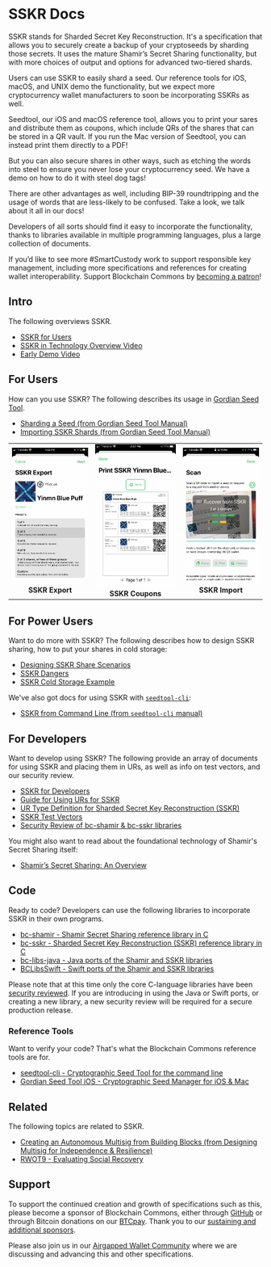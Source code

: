 # SSKR Docs

SSKR stands for Sharded Secret Key Reconstruction. It's a specification that allows you to securely create a backup of your cryptoseeds by sharding those secrets. It uses the mature Shamir’s Secret Sharing functionality, but with more choices of output and options for advanced two-tiered shards.

Users can use SSKR to easily shard a seed. Our reference tools for iOS, macOS, and UNIX demo the functionality, but we expect more cryptocurrency wallet manufacturers to soon be incorporating SSKRs as well.

Seedtool, our iOS and macOS reference tool, allows you to print your sares and distribute them as coupons, which include QRs of the shares that can be stored in a QR vault. If you run the Mac version of Seedtool, you can instead print them directly to a PDF!

But you can also secure shares in other ways, such as etching the words into steel to ensure you never lose your cryptocurrency seed. We have a demo on how to do it with steel dog tags!

There are other advantages as well, including BIP-39 roundtripping and the usage of words that are less-likely to be confused. Take a look, we talk about it all in our docs!

Developers of all sorts should find it easy to incorporate the functionality, thanks to libraries available in multiple programming languages, plus a large collection of documents.

If you’d like to see more #SmartCustody work to support responsible key management, including more specifications and references for creating wallet interoperability. Support Blockchain Commons by [becoming a patron](https://github.com/sponsors/BlockchainCommons)!

## Intro

The following overviews SSKR.

* [SSKR for Users](https://github.com/BlockchainCommons/crypto-commons/blob/master/Docs/sskr-users.md)
* [SSKR in Technology Overview Video](https://www.youtube.com/watch?v=RYgOFSdUqWY&t=1612s)
* [Early Demo Video](https://github.com/BlockchainCommons/crypto-commons/blob/master/Docs/sskr-video.md)

## For Users

How can you use SSKR? The following describes its usage in [Gordian Seed Tool](https://apps.apple.com/us/app/gordian-seed-tool/id1545088229).

* [Sharding a Seed (from Gordian Seed Tool Manual)](https://github.com/BlockchainCommons/GordianSeedTool-iOS/blob/master/Docs/MANUAL.md#sharding-a-seed)
* [Importing SSKR Shards (from Gordian Seed Tool Manual)](https://github.com/BlockchainCommons/GordianSeedTool-iOS/blob/master/Docs/MANUAL.md#importing-sskr-shares)

<div align="center">
  <table border=0>
    <tr>
      <td>
        <a href="https://raw.githubusercontent.com/BlockchainCommons/GordianSeedTool-iOS/master/images/st-export-1.jpeg"><img src="https://raw.githubusercontent.com/BlockchainCommons/GordianSeedTool-iOS/master/images/st-sskr-export-1.jpeg" width=250></a> 
        <br><div align="center"><b>SSKR Export</b></div>
      </center></td>
      <td>
        <a href="https://raw.githubusercontent.com/BlockchainCommons/GordianSeedTool-iOS/master/images/st-sskr-expor-3.jpeg"><img src="https://raw.githubusercontent.com/BlockchainCommons/GordianSeedTool-iOS/master/images/st-sskr-expor-3.jpeg" width=250></a> 
        <br><div align="center"><b>SSKR Coupons</b></div>
      </center></td>
      <td>     
        <a href="https://raw.githubusercontent.com/BlockchainCommons/GordianSeedTool-iOS/master/images/st-sskr-import.jpeg"><img src="https://raw.githubusercontent.com/BlockchainCommons/GordianSeedTool-iOS/master/images/st-sskr-import.jpeg" width=250></a> 
        <br><div align="center"><b>SSKR Import</b></div>
      </center></td>
    </tr>
  </table>
</div>

## For Power Users

Want to do more with SSKR? The following describes how to design SSKR sharing, how to put your shares in cold storage:

* [Designing SSKR Share Scenarios](https://github.com/BlockchainCommons/SmartCustody/blob/master/Docs/SSKR-Sharing.md)
* [SSKR Dangers](https://github.com/BlockchainCommons/SmartCustody/blob/master/Docs/SSKR-Dangers.md)
* [SSKR Cold Storage Example](https://github.com/BlockchainCommons/crypto-commons/blob/master/Docs/sskr-cold-storage.md)

We've also got docs for using SSKR with  [`seedtool-cli`](https://github.com/BlockchainCommons/seedtool-cli):

* [SSKR from Command Line (from `seedtool-cli` manual)](https://github.com/BlockchainCommons/seedtool-cli/blob/master/Docs/MANUAL.md#sskrs)

## For Developers

Want to develop using SSKR? The following provide an array of documents for using SSKR and placing them in URs, as well as info on test vectors, and our security review.

* [SSKR for Developers](https://github.com/BlockchainCommons/crypto-commons/blob/master/Docs/sskr-developers.md)
* [Guide for Using URs for SSKR](https://github.com/BlockchainCommons/crypto-commons/blob/master/Docs/ur-3-sskrs.md)
* [UR Type Definition for Sharded Secret Key Reconstruction (SSKR)](https://github.com/BlockchainCommons/Research/blob/master/papers/bcr-2020-011-sskr.md)
* [SSKR Test Vectors](https://github.com/BlockchainCommons/crypto-commons/blob/master/Docs/sskr-test-vector.md)
* [Security Review of bc-shamir & bc-sskr libraries](https://github.com/BlockchainCommons/bc-shamir/blob/master/SECURITY-REVIEW.md)

You might also want to read about the foundational technology of Shamir's Secret Sharing itself:

* [Shamir’s Secret Sharing: An Overview](https://docs.google.com/document/d/1rZJlFZcftrCM_KaxFnHUIskJKlSQzF0zFn4WIRQGDLU/edit#heading=h.imy5xgr88lxa)

## Code

Ready to code? Developers can use the following libraries to incorporate SSKR in their own programs.

* [bc-shamir - Shamir Secret Sharing reference library in C](https://github.com/BlockchainCommons/bc-shamir)
* [bc-sskr - Sharded Secret Key Reconstruction (SSKR) reference library in C](https://github.com/BlockchainCommons/bc-shamir)
* [bc-libs-java - Java ports of the Shamir and SSKR libraries](https://github.com/BlockchainCommons/bc-libs-java)
* [BCLibsSwift - Swift ports of the Shamir and SSKR libraries](https://github.com/BlockchainCommons/BCLibsSwift)

Please note that at this time only the core C-language libraries have been [security reviewed](https://github.com/BlockchainCommons/bc-shamir/blob/master/SECURITY-REVIEW.md). If you are introducing in using the Java or Swift ports, or creating a new library, a new security review will be required for a secure production release.

### Reference Tools

Want to verify your code? That's what the Blockchain Commons reference tools are for.

* [seedtool-cli - Cryptographic Seed Tool for the command line](https://github.com/BlockchainCommons/seedtool-cli)
* [Gordian Seed Tool iOS - Cryptographic Seed Manager for iOS & Mac](https://github.com/BlockchainCommons/GordianSeedTool-iOS)

## Related

The following topics are related to SSKR.

* [Creating an Autonomous Multisig from Building Blocks (from Designing Multisig for Independence & Resilience)](https://github.com/BlockchainCommons/SmartCustody/blob/master/Docs/Multisig.md#alternative-creating-an-autonomous-multisig-from-building-blocks)
* [RWOT9 - Evaluating Social Recovery](https://github.com/WebOfTrustInfo/rwot8-barcelona/blob/master/final-documents/evaluating-social-recovery.md)

## Support

To support the continued creation and growth of specifications such as this, please become a sponsor of Blockchain Commons, either through [GitHub](https://github.com/sponsors/BlockchainCommons) or through Bitcoin donations on our [BTCpay](https://btcpay.blockchaincommons.com/). Thank you to our [sustaining and additional sponsors](https://www.blockchaincommons.com/sponsors.html).

Please also join us in our [Airgapped Wallet Community](https://github.com/BlockchainCommons/Airgapped-Wallet-Community/discussions) where we are discussing and advancing this and other specifications.
